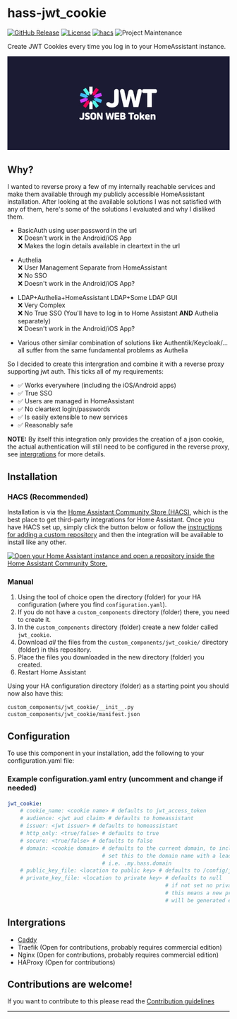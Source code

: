 # hass-jwt_cookie

[![GitHub Release][releases-shield]][releases]
[![License][license-shield]](LICENSE)
[![hacs][hacsbadge]][hacs]
![Project Maintenance][maintenance-shield]

Create JWT Cookies every time you log in to your HomeAssistant instance.

![jwt][jwtimg]

## Why?

I wanted to reverse proxy a few of my internally reachable services and make them available through my publicly accessible HomeAssistant installation.
After looking at the available solutions I was not satisfied with any of them, here's some of the solutions I evaluated and why I disliked them.

- BasicAuth using user:password in the url  
   ❌ Doesn't work in the Android/iOS App  
   ❌ Makes the login details available in cleartext in the url

- Authelia  
   ❌ User Management Separate from HomeAssistant  
   ❌ No SSO  
   ❌ Doesn't work in the Android/iOS App?

- LDAP+Authelia+HomeAssistant LDAP+Some LDAP GUI  
   ❌ Very Complex  
   ❌ No True SSO (You'll have to log in to Home Assistant **AND** Authelia separately)  
   ❌ Doesn't work in the Android/iOS App?

- Various other similar combination of solutions like Authentik/Keycloak/... all suffer from the same fundamental problems as Authelia

So I decided to create this intergration and combine it with a reverse proxy supporting jwt auth. This ticks all of my requirements:
- ✅ Works everywhere (including the iOS/Android apps)
- ✅ True SSO
- ✅ Users are managed in HomeAssistant
- ✅ No cleartext login/passwords
- ✅ Is easily extensible to new services
- ✅ Reasonably safe

**NOTE:** By itself this integration only provides the creation of a json cookie, the actual authentication will still need to be configured in the reverse proxy, see [intergrations](#intergrations) for more details.

## Installation

### HACS (Recommended)

Installation is via the [Home Assistant Community Store
(HACS)](https://hacs.xyz/), which is the best place to get third-party
integrations for Home Assistant. Once you have HACS set up, simply click the button below or
follow the [instructions for adding a custom
repository](https://hacs.xyz/docs/faq/custom_repositories) and then
the integration will be available to install like any other.

[![Open your Home Assistant instance and open a repository inside the Home Assistant Community Store.](https://my.home-assistant.io/badges/hacs_repository.svg)](https://my.home-assistant.io/redirect/hacs_repository/?owner=bigboot&repository=hass-jwt_cookie&category=integration)

### Manual

1. Using the tool of choice open the directory (folder) for your HA configuration (where you find `configuration.yaml`).
2. If you do not have a `custom_components` directory (folder) there, you need to create it.
3. In the `custom_components` directory (folder) create a new folder called `jwt_cookie`.
4. Download _all_ the files from the `custom_components/jwt_cookie/` directory (folder) in this repository.
5. Place the files you downloaded in the new directory (folder) you created.
6. Restart Home Assistant

Using your HA configuration directory (folder) as a starting point you should now also have this:

```text
custom_components/jwt_cookie/__init__.py
custom_components/jwt_cookie/manifest.json
```

## Configuration

To use this component in your installation, add the following to your configuration.yaml file:

### Example configuration.yaml entry (uncomment and change if needed)

```yaml
jwt_cookie:
    # cookie_name: <cookie name> # defaults to jwt_access_token
    # audience: <jwt aud claim> # defaults to homeassistant
    # issuer: <jwt issuer> # defaults to homeassistant
    # http_only: <true/false> # defaults to true
    # secure: <true/false> # defaults to false
    # domain: <cookie domain> # defaults to the current domain, to include subdomains
                              # set this to the domain name with a leading `.`
                              # i.e. .my.hass.domain
    # public_key_file: <location to public key> # defaults to /config/jwt_cookie.pem
    # private_key_file: <location to private key> # defaults to null
                                                  # if not set no private key will be stored
                                                  # this means a new private/public key pair
                                                  # will be generated every time ha restarts
```

## Intergrations

- [Caddy](/integrations/caddy.md)
- Traefik (Open for contributions, probably requires commercial edition)
- Nginx (Open for contributions, probably requires commercial edition)
- HAProxy (Open for contributions)

## Contributions are welcome!

If you want to contribute to this please read the [Contribution guidelines](CONTRIBUTING.md)

***

[hacs]: https://github.com/custom-components/hacs
[hacsbadge]: https://img.shields.io/badge/HACS-Custom-orange.svg?style=for-the-badge
[jwtimg]: jwt.png
[license-shield]: https://img.shields.io/github/license/bigboot/hass-jwt_cookie.svg?style=for-the-badge
[maintenance-shield]: https://img.shields.io/badge/maintainer-%40BigBoot-blue.svg?style=for-the-badge
[releases-shield]: https://img.shields.io/github/release/custom-components/blueprint.svg?style=for-the-badge
[releases]: https://github.com/custom-components/integration_blueprint/releases
